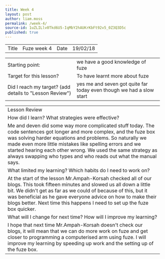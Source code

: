 ```yaml
---
title: Week 4
layout: post
author: liam.moss
permalink: /week-4/
source-id: 1uZLILlv0Tkd6U5-IqMbY2hAUKrKbFt92v5_0Z3Q3D5c
published: true
---
```

<table>
  <tr>
    <td>Title</td>
    <td>Fuze week 4</td>
    <td>Date</td>
    <td>19/02/18</td>
  </tr>
</table>


<table>
  <tr>
    <td>Starting point:</td>
    <td>we have a good knowledge of fuze</td>
  </tr>
  <tr>
    <td>Target for this lesson?</td>
    <td>To have learnt more about fuze</td>
  </tr>
  <tr>
    <td>Did I reach my target? 
(add details to "Lesson Review")</td>
    <td>yes me and seven got quite far today even though we had a slow start</td>
  </tr>
</table>


<table>
  <tr>
    <td>Lesson Review</td>
  </tr>
  <tr>
    <td>How did I learn? What strategies were effective? </td>
  </tr>
  <tr>
    <td>Me and deven did some way more complicated stuff today. The code sentences got longer and more complex, and the fuze box was solving harder equations and problems. So naturally we made even more little mistakes like spelling errors and we started hearing each other wrong. We used the same strategy as always swapping who types and who reads out what the manual says.</td>
  </tr>
  <tr>
    <td>What limited my learning? Which habits do I need to work on? </td>
  </tr>
  <tr>
    <td>At the start of the lesson Mr.Ampah-Korsah checked all of our blogs. This took fifteen minutes and slowed us all down a little bit. We didn't get as far as we could of because of this, but it was beneficial as he gave everyone advice on how to make their blogs better. Next time this happens I need to set up the fuze box quicker.</td>
  </tr>
  <tr>
    <td>What will I change for next time? How will I improve my learning?</td>
  </tr>
  <tr>
    <td>I hope that next time Mr.Ampah-Korsah doesn't check our blogs, it will mean that we can do more work on fuze and get closer to programming a computerised arm using fuze. I will improve my learning by speeding up work and the setting up of the fuze box.</td>
  </tr>
</table>


